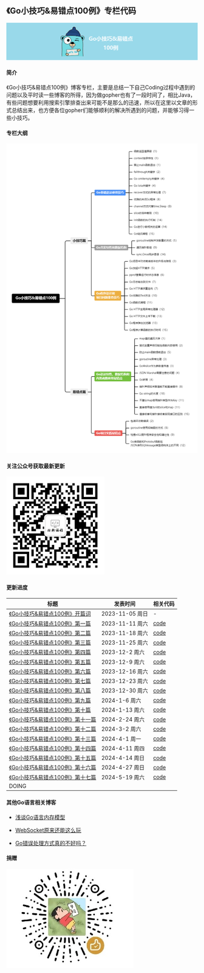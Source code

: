 ## 《Go小技巧&易错点100例》专栏代码

![image-20231112185924824](img/logo.png)

#### 简介

《Go小技巧&易错点100例》博客专栏，主要是总结一下自己Coding过程中遇到的问题以及平时读一些博客的所得，因为做gopher也有了一段时间了，相比Java，有些问题想要利用搜索引擎排查出来可能不是那么的迅速，所以在这里以文章的形式总结出来，也方便各位gopher们能够顺利的解决所遇到的问题，并能够习得一些小技巧。

#### 专栏大纲

![image-20231112190005980](img/main1.png)

#### 关注公众号获取最新更新

![image-20231112190005980](img/wechat.jpg)

#### 更新进度

| 标题                                                         | 发表时间        | 相关代码 |
| ------------------------------------------------------------ | --------------- | -------- |
| [《Go小技巧&易错点100例》开篇词](https://mp.weixin.qq.com/s/p4FEiaaxXn8JDEh0AfaAfA) | 2023-11-05 周日 | -        |
| [《Go小技巧&易错点100例》第一篇](https://mp.weixin.qq.com/s/2suBNq6RFN1INarY5pTkpA)                           |  2023-11-11 周六               |  [code](https://github.com/ibarryyan/golang-tips-100/tree/master/code/code_01) |
| [《Go小技巧&易错点100例》第二篇](https://mp.weixin.qq.com/s?__biz=MzIxNDc2ODc3MA==&mid=2247485221&idx=1&sn=35ba81fd1b3d7d029e071c2f40cfb083&chksm=97a3cac8a0d443dee4cf3615017f1ff970ad4a620db0d8a8393bc2df6c228e7361995d72fea4#rd)                           |  2023-11-18 周六               |  [code](https://github.com/ibarryyan/golang-tips-100/tree/master/code/code_02) |
| [《Go小技巧&易错点100例》第三篇](https://mp.weixin.qq.com/s?__biz=MzIxNDc2ODc3MA==&mid=2247485371&idx=1&sn=c0d43c4d50cb3fd198c1617742beeaa1&chksm=97a3ca56a0d44340e46742b2378e5c6ebcb32ce2edc0b8266a7356f92989c6cd2d5418e38db4#rd)                           |  2023-11-25 周六               |  [code](https://github.com/ibarryyan/golang-tips-100/tree/master/code/code_03) |
| [《Go小技巧&易错点100例》第四篇](https://mp.weixin.qq.com/s/8irznbZxQ1tiDCyzsJJDUQ) | 2023-12-2 周六 | [code](https://github.com/ibarryyan/golang-tips-100/tree/master/code/code_04) |
| [《Go小技巧&易错点100例》第五篇](https://mp.weixin.qq.com/s?__biz=MzIxNDc2ODc3MA==&mid=2247485391&idx=1&sn=034608e1cc1351436ff22cb0b5ebc45b&chksm=97a3ca22a0d44334b2b1f82ea81411ff1335b352f7ad35f8179ff3f0a7cf17b2175af007b67f#rd) | 2023-12-9 周六  | [code](https://github.com/ibarryyan/golang-tips-100/tree/master/code/code_05) |
| [《Go小技巧&易错点100例》第六篇](https://mp.weixin.qq.com/s?__biz=MzIxNDc2ODc3MA==&mid=2247485413&idx=1&sn=c6520ac6911c598f86877c4155185f35&chksm=97a3ca08a0d4431e4d1c0135cc9ee951213222c155847794338f74d5126a6278ac1659f716eb#rd) | 2023-12-16 周六  | [code](https://github.com/ibarryyan/golang-tips-100/tree/master/code/code_06) |
| [《Go小技巧&易错点100例》第七篇](https://mp.weixin.qq.com/s?__biz=MzIxNDc2ODc3MA==&mid=2247485446&idx=1&sn=ac2669c690efc4373f81515160269e70&chksm=97a3c5eba0d44cfdfd8238af5682220cfd979b4ae7fae10121ebe53c122a3b8d1abf7385168c#rd) | 2023-12-23 周六 | [code](https://github.com/ibarryyan/golang-tips-100/tree/master/code/code_07) |
| [《Go小技巧&易错点100例》第八篇](https://mp.weixin.qq.com/s?__biz=MzIxNDc2ODc3MA==&mid=2247485558&idx=1&sn=b19a67e3a47d7098219d9aacdeb2e6ab&chksm=97a3c59ba0d44c8d51e763d63d1469deab5d5ce511d19b5efaa4a576bce77e5d8326129b371e#rd) | 2023-12-30 周六 | [code](https://github.com/ibarryyan/golang-tips-100/tree/master/code/code_08) |
| [《Go小技巧&易错点100例》第九篇](https://mp.weixin.qq.com/s?__biz=MzIxNDc2ODc3MA==&mid=2247485574&idx=1&sn=66a307a7b05e9a6784613a1891ecb736&chksm=97a3c56ba0d44c7d747ff0a28cd647f99aee835953b617c48448ba89da3a50a087c1edcea8c8#rd) | 2024-1-6 周六 | [code](https://github.com/ibarryyan/golang-tips-100/tree/master/code/code_09) |
| [《Go小技巧&易错点100例》第十篇](https://mp.weixin.qq.com/s?__biz=MzIxNDc2ODc3MA==&mid=2247485598&idx=1&sn=4eb0ad69d6031aa83a20f8d6d9c1b534&chksm=97a3c573a0d44c656213ba1109dc34e4e4bb1f112055ffd7b048dc89a9454ccfc4bb4059d56b#rd) | 2024-1-13 周六 | [code](https://github.com/ibarryyan/golang-tips-100/tree/master/code/code_10) |
| [《Go小技巧&易错点100例》第十一篇](https://mp.weixin.qq.com/s?__biz=MzIxNDc2ODc3MA==&mid=2247485631&idx=1&sn=947fcd1308b469ab6a91ebba36e8dfc1&chksm=97a3c552a0d44c44ce63df8a55402c55711e073682b428d209e21fe401a4fe4301f1b79fc9bc#rd) | 2024-2-24 周六 | [code](https://github.com/ibarryyan/golang-tips-100/tree/master/code/code_11) |
| [《Go小技巧&易错点100例》第十二篇](https://mp.weixin.qq.com/s?__biz=MzIxNDc2ODc3MA==&mid=2247485864&idx=1&sn=ed7b74e37eff86624d38ec018426e6e8&chksm=97a3c445a0d44d532a8863cadc65d3c636974dc9c2eee76692ac189a36e52d5aa64abab68e27#rd) | 2024-3-2 周六 | [code](https://github.com/ibarryyan/golang-tips-100/tree/master/code/code_12) |
| [《Go小技巧&易错点100例》第十三篇](https://mp.weixin.qq.com/s?__biz=MzIxNDc2ODc3MA==&mid=2247486035&idx=1&sn=fc5570fb9cd3726cbca24330135c3f90&chksm=97a3c7bea0d44ea86884de45f9b08a0d3702d6a3b8f47db80200cdd000b623771233e1a7dda1#rd) | 2024-4-1 周一 | [code](https://github.com/ibarryyan/golang-tips-100/tree/master/code/code_13) |
| [《Go小技巧&易错点100例》第十四篇](https://mp.weixin.qq.com/s?__biz=MzIxNDc2ODc3MA==&mid=2247486075&idx=1&sn=47ca00c91c513dfcbfeceb6712c87d6a&chksm=97a3c796a0d44e80c1961cd90572e3c4a8b34db33b3022c873fcee3e73ddc4cdd8682e4b4f0f#rd) | 2024-4-11 周四 | [code](https://github.com/ibarryyan/golang-tips-100/tree/master/code/code_14) |
| [《Go小技巧&易错点100例》第十五篇](https://mp.weixin.qq.com/s?__biz=MzIxNDc2ODc3MA==&mid=2247486091&idx=1&sn=d54ef1b75d10e73a7a5d8e6c6462315b&chksm=97a3c766a0d44e708d89b2e98b6c785fddad3f333711eace422f69e97dfda0025ef4420cff8d#rd) | 2024-4-14 周日 | [code](https://github.com/ibarryyan/golang-tips-100/tree/master/code/code_15) |
| [《Go小技巧&易错点100例》第十六篇](https://mp.weixin.qq.com/s?__biz=MzIxNDc2ODc3MA==&mid=2247486178&idx=1&sn=42542503036027f2d59a8b4d0e0ef81e&chksm=97a3c70fa0d44e19415182b85579717790ddb7880376cb106e038f8c36896371649bc80f7a11#rd) | 2024-4-27 周日 | [code](https://github.com/ibarryyan/golang-tips-100/tree/master/code/code_16) |
| [《Go小技巧&易错点100例》第十七篇](https://mp.weixin.qq.com/s?__biz=MzIxNDc2ODc3MA==&mid=2247486758&idx=1&sn=e430a3f037aa926acfad8037d28434b2&chksm=97a3c0cba0d449dd6bd626a5707f32fe2a3f6e8652ccb2b8db49539389a7208da115c6b51571#rd) | 2024-5-19 周六 | [code](https://github.com/ibarryyan/golang-tips-100/tree/master/code/code_17) |
| DOING | | |

#### 其他Go语言相关博客

- [浅谈Go语言内存模型](https://mp.weixin.qq.com/s?__biz=MzIxNDc2ODc3MA==&mid=2247486736&idx=1&sn=963f0ae34cbd2a10d66670e387654a81&chksm=97a3c0fda0d449eb4b850f60b444150c5d90d4111ad87b8301d89720a7a33f5ef99b915f4057#rd)

- [WebSocket原来还能这么玩](https://mp.weixin.qq.com/s?__biz=MzIxNDc2ODc3MA==&mid=2247486120&idx=1&sn=7ae6a6cc6e14e588d76d3f92ef75fe0c&chksm=97a3c745a0d44e53f1c5e286ef9b3b4d8e0480595f5e78b57f30ecc8dad6395573475518671f#rd)

- [Go错误处理方式真的不好吗？](https://mp.weixin.qq.com/s?__biz=MzIxNDc2ODc3MA==&mid=2247485136&idx=1&sn=e27084c6d00697ef35e20922e3aaec02&chksm=97a3cb3da0d4422b30bfef8a0f0502e60a1b6f54270d27da7602323bf18798e9ba68db8fd4c2#rd)

#### 捐赠

![image-20231112190005980](img/wxds.png)


